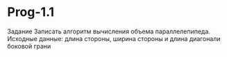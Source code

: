 Prog-1.1
========
Задание
Записать алгоритм вычисления объема параллелепипеда. Исходные данные: длина 
стороны, ширина стороны и длина диагонали боковой грани
